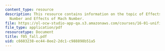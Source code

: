 ```yaml
---
content_type: resource
description: This resource contains information on the topic of Effects of Reynolds
  Number and Effects of Mach Number.
file: https://ol-ocw-studio-app-qa.s3.amazonaws.com/courses/16-01-unified-engineering-i-ii-iii-iv-fall-2005-spring-2006/c6603238ec448ee22dc1c988898b51a5_f05_fall.pdf
file_type: application/pdf
resourcetype: Document
title: f05_fall.pdf
uid: c6603238-ec44-8ee2-2dc1-c988898b51a5
---
```

